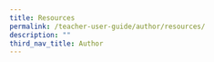 ```yaml
---
title: Resources
permalink: /teacher-user-guide/author/resources/
description: ""
third_nav_title: Author
---
```


